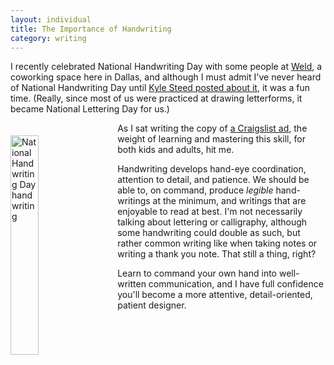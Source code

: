 ```yaml
---
layout: individual
title: The Importance of Handwriting
category: writing
---
```


I recently celebrated National Handwriting Day with some people at [Weld](http://weld.co/), a coworking space here in Dallas, and although I must admit I've never heard of National Handwriting Day until [Kyle Steed posted about it](http://steedtastic.com/post/40712348305/national-handwriting-day), it was a fun time. (Really, since most of us were practiced at drawing letterforms, it became National Lettering Day for us.)

<img style="float: left; width: 30%; margin: 20px 20px 20px 0;" src="../../../../../img/in-writings/national-handwriting-day.jpg" alt="National Handwriting Day handwriting" />

As I sat writing the copy of [a Craigslist ad](https://twitter.com/drawingtype/status/294271687027982336), the weight of learning and mastering this skill, for both kids and adults, hit me.

Handwriting develops hand-eye coordination, attention to detail, and patience. We should be able to, on command, produce *legible* hand-writings at the minimum, and writings that are enjoyable to read at best. I'm not necessarily talking about lettering or calligraphy, although some handwriting could double as such, but rather common writing like when taking notes or writing a thank you note. That still a thing, right?

Learn to command your own hand into well-written communication, and I have full confidence you'll become a more attentive, detail-oriented, patient designer.
